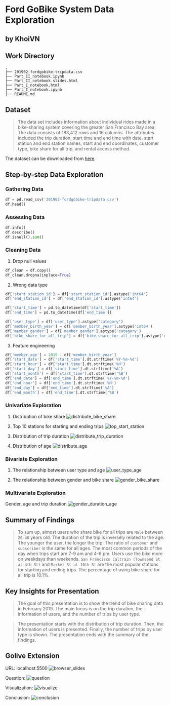 # Ford GoBike System Data Exploration
## by KhoiVN

## Work Directory
```
.
├── 201902-fordgobike-tripdata.csv
├── Part_II_notebook.ipynb
├── Part_II_notebook.slides.html
├── Part_I_notebook.html
├── Part_I_notebook.ipynb
├── README.md
```

## Dataset

> The data set includes information about individual rides made in a bike-sharing system covering the greater San Francisco Bay area. The data consists of 183,412 rows and 16 columns. The attributes included the trip duration, start time and end time with date, start station and end station names, start and end coordinates, customer type, bike share for all trip, and rental access method.

The dataset can be downloaded from [here](https://video.udacity-data.com/topher/2020/October/5f91cf38_201902-fordgobike-tripdata/201902-fordgobike-tripdata.csv).


## Step-by-step Data Exploration
### Gathering Data
```python
df = pd.read_csv('201902-fordgobike-tripdata.csv')
df.head()
```

### Assessing Data
```python
df.info()
df.describe()
df.isnull().sum()
```

### Cleaning Data
1. Drop null values
```python
df_clean = df.copy()
df_clean.dropna(inplace=True)
```

2. Wrong data type
```python
df['start_station_id'] = df['start_station_id'].astype('int64')
df['end_station_id'] = df['end_station_id'].astype('int64')

df['start_time'] = pd.to_datetime(df['start_time'])
df['end_time'] = pd.to_datetime(df['end_time'])

df['user_type'] = df['user_type'].astype('category')
df['member_birth_year'] = df['member_birth_year'].astype('int64')
df['member_gender'] = df['member_gender'].astype('category')
df['bike_share_for_all_trip'] = df['bike_share_for_all_trip'].astype('category')
```

3. Feature engineering
```python
df['member_age'] = 2019 - df['member_birth_year']
df['start_date'] = df['start_time'].dt.strftime('%Y-%m-%d')
df['start_hour'] = df['start_time'].dt.strftime('%H')
df['start_day'] = df['start_time'].dt.strftime('%A')
df['start_month'] = df['start_time'].dt.strftime('%B')
df['end_date'] = df['end_time'].dt.strftime('%Y-%m-%d')
df['end_hour'] = df['end_time'].dt.strftime('%H')
df['end_day'] = df['end_time'].dt.strftime('%A')
df['end_month'] = df['end_time'].dt.strftime('%B')
```

### Univariate Exploration
1. Distribution of bike share
![distribute_bike_share](images/distribute_bike_share.png)

2. Top 10 stations for starting and ending trips
![top_start_station](images/top_start_station.png)

3. Distribution of trip duration
![distribute_trip_duration](images/distribute_trip_duration.png)

4. Distribution of age
![distribute_age](images/distribute_age.png)

### Bivariate Exploration
1. The relationship between user type and age
![user_type_age](images/user_type_age.png)

2. The relationship between gender and bike share
![gender_bike_share](images/gender_bike_share.png)

### Multivariate Exploration
Gender, age and trip duration
![gender_duration_age](images/gender_duration_age.png)

## Summary of Findings

> To sum up, almost users who share bike for all trips are `Male` between `20-40` years old. The duration of the trip is inversely related to the age. The younger the user, the longer the trip. The ratio of `customer` and `subscriber` is the same for all ages. The most common periods of the day when trips start are 7-9 am and 4-6 pm. Users use the bike more on weekdays than weekends. `San Francisco Caltrain (Townsend St at 4th St)` and `Market St at 10th St` are the most popular stations for starting and ending trips. The percentage of using bike share for all trip is 10.1%.


## Key Insights for Presentation

> The goal of this presentation is to show the trend of bike sharing data in February 2019. The main focus is on the trip duration, the information of users, and the number of trips by user type.

> The presentation starts with the distribution of trip duration. Then, the information of users is presented. Finally, the number of trips by user type is shown. The presentation ends with the summary of the findings.

## Golive Extension
URL: localhost:5500
![browser_slides](images/browser_slide.png)

Question:
![question](images/question.png)

Visualization:
![visualize](images/visualize.png)

Conclusion:
![conclusion](images/conclusion.png)
